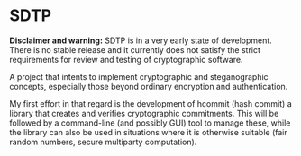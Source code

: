 # SDTP
**Disclaimer and warning:** SDTP is in a very early state of development. There is no stable release and it currently does not satisfy the strict requirements for review and testing of cryptographic software.

A project that intents to implement cryptographic and steganographic concepts, especially those beyond ordinary encryption and authentication.

My first effort in that regard is the development of hcommit (hash commit) a library that creates and verifies cryptographic commitments. This will be followed by a command-line (and possibly GUI) tool to manage these, while the library can also be used in situations where it is otherwise suitable (fair random numbers, secure multiparty computation).
